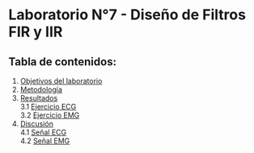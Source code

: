 # Laboratorio N°7 - Diseño de Filtros FIR y IIR 
## **Tabla de contenidos:**
1. [Objetivos del laboratorio](#t1)
2. [Metodología](#t2)
3. [Resultados](#t3)\
   3.1 [Ejercicio ECG](#t4)\
   3.2 [Ejercicio EMG ](#t5)
4. [Discusión](#t6)\
   4.1 [Señal ECG](#t7)\
   4.2 [Señal EMG](#t8)
